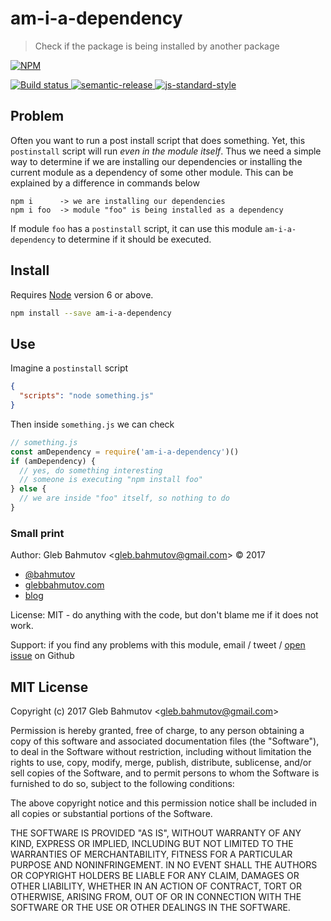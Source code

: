 # am-i-a-dependency

> Check if the package is being installed by another package

[![NPM][npm-icon] ][npm-url]

[![Build status][ci-image] ][ci-url]
[![semantic-release][semantic-image] ][semantic-url]
[![js-standard-style][standard-image]][standard-url]

## Problem

Often you want to run a post install script that does something. Yet, this
`postinstall` script will run *even in the module itself*. Thus we need a
simple way to determine if we are installing our dependencies or installing
the current module as a dependency of some other module. This can be
explained by a difference in commands below

```
npm i      -> we are installing our dependencies
npm i foo  -> module "foo" is being installed as a dependency
```

If module `foo` has a `postinstall` script, it can use this module
`am-i-a-dependency` to determine if it should be executed.

## Install

Requires [Node](https://nodejs.org/en/) version 6 or above.

```sh
npm install --save am-i-a-dependency
```
## Use

Imagine a `postinstall` script

```json
{
  "scripts": "node something.js"
}
```

Then inside `something.js` we can check

```js
// something.js
const amDependency = require('am-i-a-dependency')()
if (amDependency) {
  // yes, do something interesting
  // someone is executing "npm install foo"
} else {
  // we are inside "foo" itself, so nothing to do
}
```

### Small print

Author: Gleb Bahmutov &lt;gleb.bahmutov@gmail.com&gt; &copy; 2017

* [@bahmutov](https://twitter.com/bahmutov)
* [glebbahmutov.com](https://glebbahmutov.com)
* [blog](https://glebbahmutov.com/blog)

License: MIT - do anything with the code, but don't blame me if it does not work.

Support: if you find any problems with this module, email / tweet /
[open issue](https://github.com/bahmutov/am-i-a-dependency/issues) on Github

## MIT License

Copyright (c) 2017 Gleb Bahmutov &lt;gleb.bahmutov@gmail.com&gt;

Permission is hereby granted, free of charge, to any person
obtaining a copy of this software and associated documentation
files (the "Software"), to deal in the Software without
restriction, including without limitation the rights to use,
copy, modify, merge, publish, distribute, sublicense, and/or sell
copies of the Software, and to permit persons to whom the
Software is furnished to do so, subject to the following
conditions:

The above copyright notice and this permission notice shall be
included in all copies or substantial portions of the Software.

THE SOFTWARE IS PROVIDED "AS IS", WITHOUT WARRANTY OF ANY KIND,
EXPRESS OR IMPLIED, INCLUDING BUT NOT LIMITED TO THE WARRANTIES
OF MERCHANTABILITY, FITNESS FOR A PARTICULAR PURPOSE AND
NONINFRINGEMENT. IN NO EVENT SHALL THE AUTHORS OR COPYRIGHT
HOLDERS BE LIABLE FOR ANY CLAIM, DAMAGES OR OTHER LIABILITY,
WHETHER IN AN ACTION OF CONTRACT, TORT OR OTHERWISE, ARISING
FROM, OUT OF OR IN CONNECTION WITH THE SOFTWARE OR THE USE OR
OTHER DEALINGS IN THE SOFTWARE.

[npm-icon]: https://nodei.co/npm/am-i-a-dependency.svg?downloads=true
[npm-url]: https://npmjs.org/package/am-i-a-dependency
[ci-image]: https://travis-ci.org/bahmutov/am-i-a-dependency.svg?branch=master
[ci-url]: https://travis-ci.org/bahmutov/am-i-a-dependency
[semantic-image]: https://img.shields.io/badge/%20%20%F0%9F%93%A6%F0%9F%9A%80-semantic--release-e10079.svg
[semantic-url]: https://github.com/semantic-release/semantic-release
[standard-image]: https://img.shields.io/badge/code%20style-standard-brightgreen.svg
[standard-url]: http://standardjs.com/
